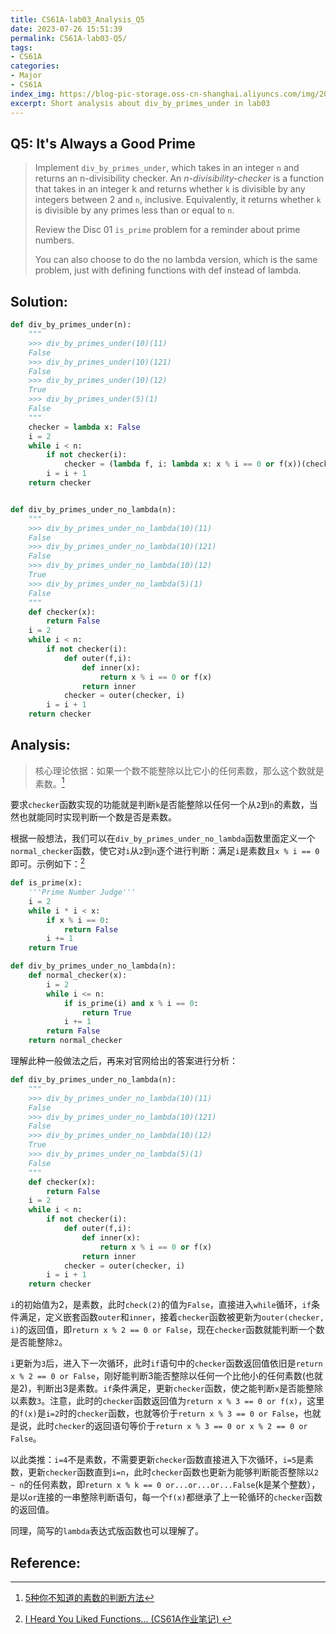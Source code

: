 ```yaml
---
title: CS61A-lab03_Analysis_Q5
date: 2023-07-26 15:51:39
permalink: CS61A-lab03-Q5/
tags: 
- CS61A
categories:
- Major
- CS61A
index_img: https://blog-pic-storage.oss-cn-shanghai.aliyuncs.com/img/202307091514452.png
excerpt: Short analysis about div_by_primes_under in lab03
---
```


## Q5: It's Always a Good Prime

> Implement `div_by_primes_under`, which takes  in an integer `n` and returns an n-divisibility checker. An *n-divisibility-checker* is a function that takes in an integer k and returns whether `k` is divisible by any integers between 2 and `n`, inclusive. Equivalently, it returns whether `k` is divisible by any primes less than or equal to `n`.
>
> Review the Disc 01 `is_prime` problem for a reminder about prime numbers.
>
> You can also choose to do the no lambda version, which is the same problem, just with defining functions with def instead of lambda.

## Solution:

```python
def div_by_primes_under(n):
    """
    >>> div_by_primes_under(10)(11)
    False
    >>> div_by_primes_under(10)(121)
    False
    >>> div_by_primes_under(10)(12)
    True
    >>> div_by_primes_under(5)(1)
    False
    """
    checker = lambda x: False
    i = 2
    while i < n:
        if not checker(i):
            checker = (lambda f, i: lambda x: x % i == 0 or f(x))(checker,i)
        i = i + 1
    return checker


def div_by_primes_under_no_lambda(n):
    """
    >>> div_by_primes_under_no_lambda(10)(11)
    False
    >>> div_by_primes_under_no_lambda(10)(121)
    False
    >>> div_by_primes_under_no_lambda(10)(12)
    True
    >>> div_by_primes_under_no_lambda(5)(1)
    False
    """
    def checker(x):
        return False
    i = 2
    while i < n:
        if not checker(i):
            def outer(f,i):
                def inner(x):
                    return x % i == 0 or f(x)
                return inner
            checker = outer(checker, i)
        i = i + 1
    return checker
```

## Analysis:

> 核心理论依据：如果一个数不能整除以比它小的任何素数，那么这个数就是素数。[^1]

要求`checker`函数实现的功能就是判断`k`是否能整除以任何一个从`2`到`n`的素数，当然也就能同时实现判断一个数是否是素数。

根据一般想法，我们可以在`div_by_primes_under_no_lambda`函数里面定义一个`normal_checker`函数，使它对`i`从`2`到`n`逐个进行判断：满足`i`是素数且`x % i == 0`即可。示例如下：[^2]

```python
def is_prime(x):
    '''Prime Number Judge'''
    i = 2
    while i * i < x:
        if x % i == 0:
            return False
        i += 1
    return True

def div_by_primes_under_no_lambda(n):
    def normal_checker(x):
        i = 2
        while i <= n:
            if is_prime(i) and x % i == 0:
                return True
            i += 1
        return False
    return normal_checker
```

理解此种一般做法之后，再来对官网给出的答案进行分析：

```python
def div_by_primes_under_no_lambda(n):
    """
    >>> div_by_primes_under_no_lambda(10)(11)
    False
    >>> div_by_primes_under_no_lambda(10)(121)
    False
    >>> div_by_primes_under_no_lambda(10)(12)
    True
    >>> div_by_primes_under_no_lambda(5)(1)
    False
    """
    def checker(x):
        return False
    i = 2
    while i < n:
        if not checker(i):
            def outer(f,i):
                def inner(x):
                    return x % i == 0 or f(x)
                return inner
            checker = outer(checker, i)
        i = i + 1
    return checker
```

`i`的初始值为2，是素数，此时`check(2)`的值为`False`，直接进入`while`循环，`if`条件满足，定义嵌套函数`outer`和`inner`，接着`checker`函数被更新为`outer(checker, i)`的返回值，即`return x % 2 == 0 or False`，现在`checker`函数就能判断一个数是否能整除`2`。

`i`更新为`3`后，进入下一次循环，此时`if`语句中的`checker`函数返回值依旧是`return x % 2 == 0 or False`，刚好能判断3能否整除以任何一个比他小的任何素数(也就是2)，判断出3是素数。`if`条件满足，更新`checker`函数，使之能判断`x`是否能整除以素数`3`。注意，此时的`checker`函数返回值为`return x % 3 == 0 or f(x)`，这里的`f(x)`是`i=2`时的`checker`函数，也就等价于`return x % 3 == 0 or False`，也就是说，此时`checker`的返回语句等价于`return x % 3 == 0 or x % 2 == 0 or False`。

以此类推：`i=4`不是素数，不需要更新`checker`函数直接进入下次循环，`i=5`是素数，更新`checker`函数直到`i=n`，此时`checker`函数也更新为能够判断能否整除以`2 ~ n`的任何素数，即`return x % k == 0 or...or...or...False`(k是某个整数），是以`or`连接的一串整除判断语句，每一个`f(x)`都继承了上一轮循环的`checker`函数的返回值。

同理，简写的`lambda`表达式版函数也可以理解了。

## Reference:

[^1]:[5种你不知道的素数的判断方法](https://zhuanlan.zhihu.com/p/104314640)
[^2]:[I Heard You Liked Functions... (CS61A作业笔记) ](https://zhuanlan.zhihu.com/p/621748545)
